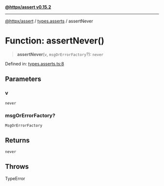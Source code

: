 [**@httpx/assert v0.15.2**](../../README.md)

***

[@httpx/assert](../../README.md) / [types.asserts](../README.md) / assertNever

# Function: assertNever()

> **assertNever**(`v`, `msgOrErrorFactory`?): `never`

Defined in: [types.asserts.ts:8](https://github.com/belgattitude/httpx/blob/68e7ebef40f7182365676b3a21f99e398b93dd78/packages/assert/src/types.asserts.ts#L8)

## Parameters

### v

`never`

### msgOrErrorFactory?

`MsgOrErrorFactory`

## Returns

`never`

## Throws

TypeError

